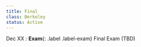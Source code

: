 ```yaml
---
title: Final
class: Berkeley
status: Active
---
```


Dec XX
: **Exam**{: .label .label-exam} Final Exam (TBD)
